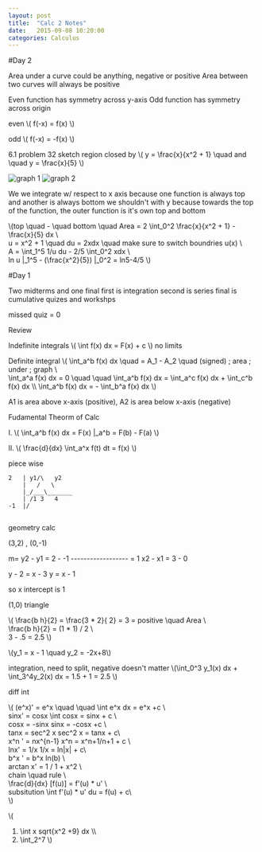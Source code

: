 ```yaml
---
layout: post
title:  "Calc 2 Notes"
date:   2015-09-08 10:20:00
categories: Calculus
---
```

#Day 2

Area under a curve could be anything, negative or positive
Area between two curves will always be positive

Even function has symmetry across y-axis
Odd function has symmetry across 	origin

even
\\( f(-x) = f(x) \\)

odd
\\( f(-x) = -f(x) \\)

6.1 problem 32
sketch region closed by 
\\( y = \frac{x}{x^2 + 1} \quad and \quad y = \frac{x}{5} \\)



![graph 1](https://raw.githubusercontent.com/knaik94/knaik94.github.io/master/images/graph1.gif)
![graph 2](https://raw.githubusercontent.com/knaik94/knaik94.github.io/master/images/graph2.gif)

We we integrate w/ respect to x axis because one function is always top and another is always bottom
we shouldn't with y because towards the top of the function, the outer function is it's own top and bottom

\\(top \quad - \quad bottom \quad  Area = 2 \int_0^2 \frac{x}{x^2 + 1} - \frac{x}{5} dx \\\
u = x^2 + 1 \quad du = 2xdx \quad make sure to switch boundries u(x) \\\
A = \int_1^5 1/u du - 2/5 \int_0^2 xdx \\\
ln u |_1^5 - (\frac{x^2}{5}) |_0^2 = ln5-4/5 \\)











#Day 1

Two midterms and one final
first is  integration
second is series
final is cumulative
quizes and workshps

missed quiz = 0

Review

Indefinite integrals
\\( \int f(x) dx = F(x) + c \\) no limits

Definite integral
\\( \int_a^b f(x) dx \quad = A_1 - A_2 \quad (signed) \; area \; under \; graph \\\
\int_a^a f(x) dx = 0 \quad \quad \int_a^b f(x) dx = \int_a^c f(x) dx + \int_c^b f(x) dx \\\ 
\int_a^b f(x) dx = - \int_b^a f(x) dx \\)

A1 is area above x-axis (positive), A2 is area below x-axis (negative)

Fudamental Theorm of Calc

I.
\\( \int_a^b f(x) dx = F(x) |_a^b = F(b) - F(a) \\)

II.
\\( \frac{d}{dx} \int_a^x f(t) dt  = f(x) \\)

piece wise

```
2	| y1/\   y2
	|   /   \
	|_/___\_______
	| /1 3   4
-1	|/
	
```
geometry
calc

(3,2) , (0,-1)

m= y2 - y1 = 2 - -1
		------------------ = 1
		x2 - x1 = 3 - 0

y - 2 = x - 3
y = x - 1

so x intercept is 1

(1,0)
triangle

\\( \frac{b h}{2} = \frac{3 * 2}{ 2} = 3 = positive \quad Area \\\
\frac{b h}{2} = (1 * 1) / 2 \\\
3 - .5 = 2.5 \\)

\\(y_1 = x - 1 \quad y_2 = -2x+8\\)

integration, need to split, negative doesn't matter
\\(\int_0^3 y_1(x) dx + \int_3^4y_2(x) dx = 1.5 + 1 = 2.5 \\)

diff									int

\\( (e^x)' = e^x \quad \quad \int e^x dx = e^x +c \\\
sinx' = cosx						\int cosx = sinx + c \\\
cosx = -sinx						sinx = -cosx  +c \\\
tanx = sec^2 x 					sec^2 x = tanx + c\\\
x^n ' = nx^{n-1}				x^n = x^n+1/n+1 + c \\\
lnx' = 1/x 						1/x  = ln|x| + c\\\
b^x ' = b^x ln(b) \\\
arctan x'  = 1 / 1 + x^2 \\\
chain \quad rule \\\
\frac{d}{dx} [f(u)] = f'(u) *  u' \\\
subsitution
\int f'(u) * u' du = f(u) + c\\\
\\)

\\(
1. \int x sqrt{x^2 +9} dx \\\
2. \int_2^7 \\)







